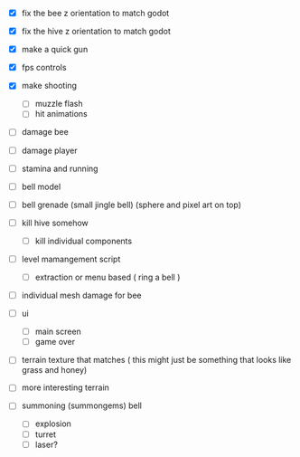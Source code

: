 - [x] fix the bee z orientation to match godot
- [x] fix the hive z orientation to match godot
- [x] make a quick gun
- [x] fps controls
- [x] make shooting
	- [ ] muzzle flash
	- [ ] hit animations
- [ ] damage bee
- [ ] damage player
- [ ] stamina and running
- [ ] bell model
- [ ] bell grenade (small jingle bell) (sphere and pixel art on top)
- [ ] kill hive somehow
	- [ ] kill individual components
- [ ] level mamangement script
	- [ ] extraction or menu based ( ring a bell )
- [ ] individual mesh damage for bee
- [ ] ui
	- [ ] main screen
	- [ ] game over
- [ ] terrain texture that matches ( this might just be something that looks like grass and honey)
- [ ] more interesting terrain

- [ ] summoning (summongems) bell
	- [ ] explosion
	- [ ] turret
	- [ ] laser?
